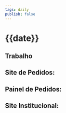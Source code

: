 ```yaml
---
tags: daily
publish: false
---
```

# {{date}}

## Trabalho

**Site de Pedidos:**
- 

**Painel de Pedidos:**
- 

**Site Institucional:**
- 